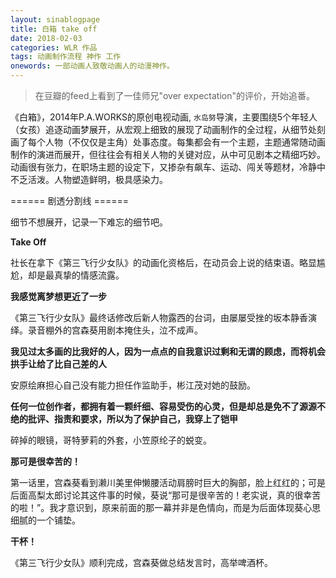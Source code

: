 ```yaml
---
layout: sinablogpage
title: 白箱 take off
date: 2018-02-03
categories: WLR 作品
tags: 动画制作流程 神作 工作
onewords: 一部动画人致敬动画人的动漫神作。
---
```

> 在豆瓣的feed上看到了一佳师兄"over expectation"的评价，开始追番。

《白箱》，2014年P.A.WORKS的原创电视动画, `水岛努`导演，主要围绕5个年轻人（女孩）追逐动画梦展开，从宏观上细致的展现了动画制作的全过程，从细节处刻画了每个人物（不仅仅是主角）处事态度。每集都会有一个主题，主题通常随动画制作的演进而展开，但往往会有相关人物的关键对应，从中可见剧本之精细巧妙。动画很有张力，在职场主题的设定下，又掺杂有飙车、运动、闯关等题材，冷静中不乏活泼。人物塑造鲜明，极具感染力。

====== 剧透分割线 ======

细节不想展开，记录一下难忘的细节吧。

**Take Off**

社长在拿下《第三飞行少女队》的动画化资格后，在动员会上说的结束语。略显尴尬，却是最真挚的情感流露。

**我感觉离梦想更近了一步**

《第三飞行少女队》最终话修改后新人物露西的台词，由屡屡受挫的坂本静香演绎。录音棚外的宫森葵用剧本掩住头，泣不成声。

**我见过太多画的比我好的人，因为一点点的自我意识过剩和无谓的顾虑，而将机会拱手让给了比自己差的人**

安原绘麻担心自己没有能力担任作监助手，彬江茂对她的鼓励。

**任何一位创作者，都拥有着一颗纤细、容易受伤的心灵，但是却总是免不了源源不绝的批评、指责和要求，所以为了保护自己，我穿上了铠甲**

碎掉的眼镜，哥特萝莉的外套，小笠原纶子的蜕变。

**那可是很幸苦的！**

第一话里，宫森葵看到濑川美里伸懒腰活动肩膀时巨大的胸部，脸上红红的；可是后面高梨太郎讨论其这件事的时候，葵说“那可是很辛苦的！老实说，真的很幸苦的啦！”。我才意识到，原来前面的那一幕并非是色情向，而是为后面体现葵心思细腻的一个铺垫。

**干杯！**

《第三飞行少女队》顺利完成，宫森葵做总结发言时，高举啤酒杯。
